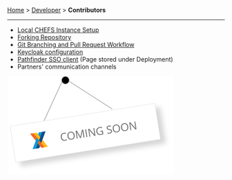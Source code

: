 [Home](index) > [Developer](Developer) > **Contributors**
***

* [Local CHEFS Instance Setup](Local-CHEFS-Instance-Setup)
* [Forking Repository](Forking-Repository)
* [Git Branching and Pull Request Workflow](Git-Branching-and-Pull-Request-Workflow)
* [Keycloak configuration](Keycloak-configuration)
* [Pathfinder SSO client](Pathfinder-SSO-client) (Page stored under Deployment)
* Partners' communication channels 

![image](images/coming-soon.png)
